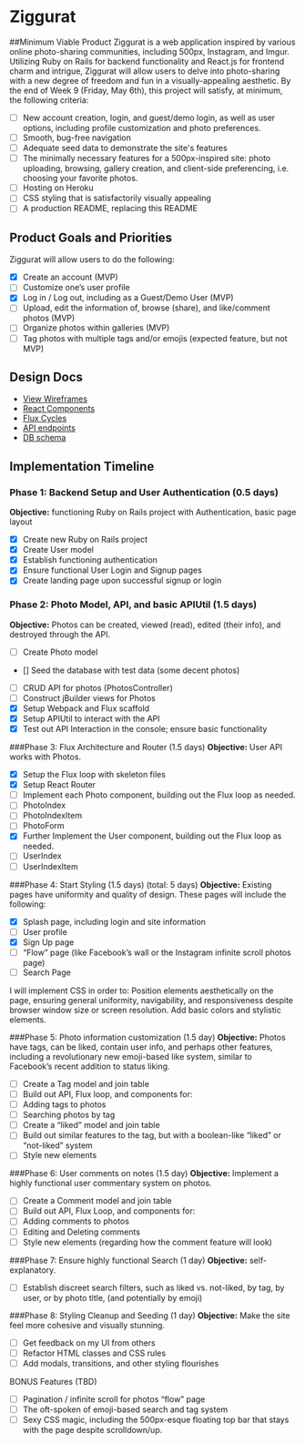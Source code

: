 # Ziggurat

##Minimum Viable Product
Ziggurat is a web application inspired by various online photo-sharing communities, including 500px, Instagram, and Imgur.  Utilizing Ruby on Rails for backend functionality and React.js for frontend charm and intrigue, Ziggurat will allow users to delve into photo-sharing with a new degree of freedom and fun in a visually-appealing aesthetic.  By the end of Week 9 (Friday, May 6th), this project will satisfy, at minimum, the following criteria:

 - [ ] New account creation, login, and guest/demo login, as well as user options, including profile customization and photo preferences.
 - [ ] Smooth, bug-free navigation
 - [ ] Adequate seed data to demonstrate the site's features
 - [ ] The minimally necessary features for a 500px-inspired site: photo uploading, browsing, gallery creation, and client-side preferencing, i.e. choosing your favorite photos.
 - [ ] Hosting on Heroku
 - [ ] CSS styling that is satisfactorily visually appealing
 - [ ] A production README, replacing this README

## Product Goals and Priorities
Ziggurat will allow users to do the following:
  - [x] Create an account (MVP)
  - [ ] Customize one’s user profile
  - [x] Log in / Log out, including as a Guest/Demo User (MVP)
  - [ ] Upload, edit the information of, browse (share), and like/comment photos (MVP)
  - [ ] Organize photos within galleries (MVP)
  - [ ] Tag photos with multiple tags and/or emojis (expected feature, but not MVP)

## Design Docs
* [View Wireframes][views]
* [React Components][components]
* [Flux Cycles][flux-cycles]
* [API endpoints][api-endpoints]
* [DB schema][schema]

[views]: ./docs/views.md
[components]: ./docs/components.md
[flux-cycles]: ./docs/flux-cycles.md
[api-endpoints]: ./docs/api-endpoints.md
[schema]: ./docs/schema.md

## Implementation Timeline

### Phase 1: Backend Setup and User Authentication (0.5 days)
**Objective:** functioning Ruby on Rails project with Authentication, basic page layout
 - [x] Create new Ruby on Rails project
 - [x] Create User model
 - [x] Establish functioning authentication
 - [x] Ensure functional User Login and Signup pages
 - [x] Create landing page upon successful signup or login

### Phase 2: Photo Model, API, and basic APIUtil (1.5 days)
**Objective:** Photos can be created, viewed (read), edited (their info), and destroyed through the API.

 - [ ] Create Photo model
 - [] Seed the database with test data (some decent photos)
 - [ ] CRUD API for photos (PhotosController)
 - [ ] Construct jBuilder views for Photos
 - [x] Setup Webpack and Flux scaffold
 - [x] Setup APIUtil to interact with the API
 - [x] Test out API Interaction in the console; ensure basic functionality

###Phase 3: Flux Architecture and Router (1.5 days)
**Objective:** User API works with Photos.

 - [x] Setup the Flux loop with skeleton files
 - [x] Setup React Router
 - [ ] Implement each Photo component, building out the Flux loop as needed.
 - [ ] PhotoIndex
 - [ ] PhotoIndexItem
 - [ ] PhotoForm
 - [x] Further Implement the User component, building out the Flux loop as needed.
 - [ ] UserIndex
 - [ ] UserIndexItem

###Phase 4: Start Styling (1.5 days) (total: 5 days)
**Objective:** Existing pages have uniformity and quality of design. These pages will include the following:

 - [x] Splash page, including login and site information
 - [ ] User profile
 - [x] Sign Up page
 - [ ] “Flow” page (like Facebook’s wall or the Instagram infinite scroll photos page)
 - [ ] Search Page

I will implement CSS in order to:
Position elements aesthetically on the page, ensuring general uniformity, navigability, and responsiveness despite browser window size or screen resolution.
Add basic colors and stylistic elements.

###Phase 5: Photo information customization (1.5 day)
**Objective:** Photos have tags, can be liked, contain user info, and perhaps other features, including a revolutionary new emoji-based like system, similar to Facebook’s recent addition to status liking.

 - [ ] Create a Tag model and join table
 - [ ] Build out API, Flux loop, and components for:
 - [ ] Adding tags to photos
 - [ ] Searching photos by tag
 - [ ] Create a “liked” model and join table
 - [ ] Build out similar features to the tag, but with a boolean-like “liked” or          “not-liked” system
 - [ ] Style new elements

###Phase 6: User comments on notes (1.5 day)
**Objective:** Implement a highly functional user commentary system on photos.

 - [ ] Create a Comment model and join table
 - [ ] Build out API, Flux Loop, and components for:
 - [ ] Adding comments to photos
 - [ ] Editing and Deleting comments
 - [ ] Style new elements (regarding how the comment feature will look)

###Phase 7: Ensure highly functional Search (1 day)
**Objective:** self-explanatory.

 - [ ] Establish discreet search filters, such as liked vs. not-liked, by tag, by user, or by photo title, (and potentially by emoji)

###Phase 8: Styling Cleanup and Seeding (1 day)
**Objective:** Make the site feel more cohesive and visually stunning.

 - [ ] Get feedback on my UI from others
 - [ ] Refactor HTML classes and CSS rules
 - [ ] Add modals, transitions, and other styling flourishes

BONUS Features (TBD)

 - [ ] Pagination / infinite scroll for photos “flow” page
 - [ ] The oft-spoken of emoji-based search and tag system
 - [ ] Sexy CSS magic, including the 500px-esque floating top bar that stays with the page despite scrolldown/up.

[phase-one]: ./docs/phases/phase1.md
[phase-two]: ./docs/phases/phase2.md
[phase-three]: ./docs/phases/phase3.md
[phase-four]: ./docs/phases/phase4.md
[phase-five]: ./docs/phases/phase5.md
[phase-six]: ./docs/phases/phase6.md
[phase-seven]: ./docs/phases/phase7.md

